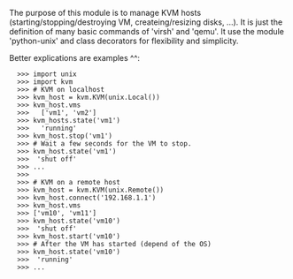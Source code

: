 The purpose of this module is to manage KVM hosts (starting/stopping/destroying
VM, createing/resizing disks, ...). It is just the definition of many basic
commands of 'virsh' and 'qemu'. It use the module 'python-unix' and class
decorators for flexibility and simplicity.

Better explications are examples ^^:
```
  >>> import unix
  >>> import kvm
  >>> # KVM on localhost
  >>> kvm_host = kvm.KVM(unix.Local())
  >>> kvm_host.vms
  >>>   ['vm1', 'vm2']
  >>> kvm_hosts.state('vm1')
  >>>   'running'
  >>> kvm_host.stop('vm1')
  >>> # Wait a few seconds for the VM to stop.
  >>> kvm_host.state('vm1')
  >>>  'shut off'
  >>> ...
  >>>
  >>> # KVM on a remote host
  >>> kvm_host = kvm.KVM(unix.Remote())
  >>> kvm_host.connect('192.168.1.1')
  >>> kvm_host.vms
  >>> ['vm10', 'vm11']
  >>> kvm_host.state('vm10')
  >>>  'shut off'
  >>> kvm_host.start('vm10')
  >>> # After the VM has started (depend of the OS)
  >>> kvm_host.state('vm10')
  >>>  'running'
  >>> ...
```
